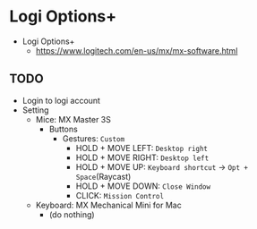 # Logi Options+

- Logi Options+
  - https://www.logitech.com/en-us/mx/mx-software.html

## TODO

- Login to logi account
- Setting
  - Mice: MX Master 3S
    - Buttons
      - Gestures: `Custom`
        - HOLD + MOVE LEFT: `Desktop right`
        - HOLD + MOVE RIGHT: `Desktop left`
        - HOLD + MOVE UP: `Keyboard shortcut` → `Opt + Space`(Raycast)
        - HOLD + MOVE DOWN: `Close Window`
        - CLICK: `Mission Control`
  - Keyboard: MX Mechanical Mini for Mac
    - (do nothing)
